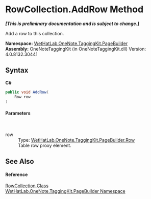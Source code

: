 # RowCollection.AddRow Method 
 _**\[This is preliminary documentation and is subject to change.\]**_

Add a row to this collection.

**Namespace:**&nbsp;<a href="56352230-71f2-f4b7-63a8-983965663af5.md">WetHatLab.OneNote.TaggingKit.PageBuilder</a><br />**Assembly:**&nbsp;OneNoteTaggingKit (in OneNoteTaggingKit.dll) Version: 4.0.8132.30441

## Syntax

**C#**<br />
``` C#
public void AddRow(
	Row row
)
```


#### Parameters
&nbsp;<dl><dt>row</dt><dd>Type: <a href="f05be1a3-e029-f22c-2aa9-fdd4596fe0b4.md">WetHatLab.OneNote.TaggingKit.PageBuilder.Row</a><br />Table row proxy element.</dd></dl>

## See Also


#### Reference
<a href="7351ef21-d6d5-507a-6d78-48a5ea420800.md">RowCollection Class</a><br /><a href="56352230-71f2-f4b7-63a8-983965663af5.md">WetHatLab.OneNote.TaggingKit.PageBuilder Namespace</a><br />